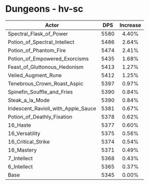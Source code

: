 # Dungeons - hv-sc
| Actor | DPS | Increase |
|---|:---:|:---:|
|Spectral_Flask_of_Power|5580|4.40%|
|Potion_of_Spectral_Intellect|5486|2.64%|
|Potion_of_Phantom_Fire|5474|2.41%|
|Potion_of_Empowered_Exorcisms|5435|1.68%|
|Feast_of_Gluttonous_Hedonism|5413|1.27%|
|Veiled_Augment_Rune|5412|1.25%|
|Tenebrous_Crown_Roast_Aspic|5397|0.97%|
|Spinefin_Souffle_and_Fries|5390|0.84%|
|Steak_a_la_Mode|5390|0.84%|
|Iridescent_Ravioli_with_Apple_Sauce|5381|0.67%|
|Potion_of_Deathly_Fixation|5378|0.62%|
|16_Haste|5377|0.60%|
|16_Versatility|5375|0.56%|
|16_Critical_Strike|5374|0.54%|
|16_Mastery|5371|0.49%|
|7_Intellect|5368|0.43%|
|6_Intellect|5365|0.37%|
|Base|5345|0.00%|

